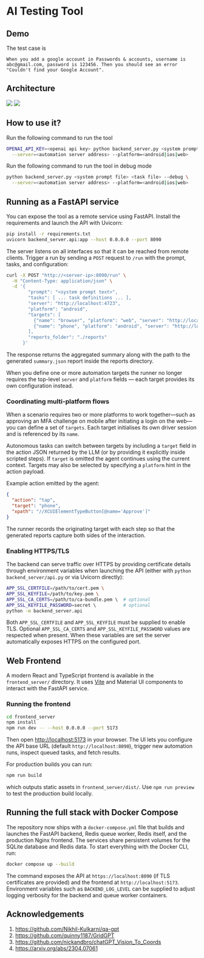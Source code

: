 # AI Testing Tool

## Demo

The test case is

```
When you add a google account in Passwords & accounts, username is abc@gmail.com, password is 123456. Then you should see an error "Couldn't find your Google Account".
```


## Architecture

![](https://images.shangjiaming.top/QA%20POC_2024-05-03_14-13-58.png)
![](https://images.shangjiaming.top/ai-testing-tool-sequence-diagram.png)

## How to use it?

Run the following command to run the tool

```sh
OPENAI_API_KEY=<openai api key> python backend_server.py <system prompt file> <task file> \
  --server=<automation server address> --platform=<android|ios|web>
```

Run the following command to run the tool in debug mode

```sh
python backend_server.py <system prompt file> <task file> --debug \
  --server=<automation server address> --platform=<android|ios|web>
```

## Running as a FastAPI service

You can expose the tool as a remote service using FastAPI. Install the
requirements and launch the API with Uvicorn:

```sh
pip install -r requirements.txt
uvicorn backend_server.api:app --host 0.0.0.0 --port 8090
```

The server listens on all interfaces so that it can be reached from remote
clients. Trigger a run by sending a `POST` request to `/run` with the prompt,
tasks, and configuration:

```sh
curl -X POST "http://<server-ip>:8090/run" \
  -H "Content-Type: application/json" \
  -d '{
        "prompt": "<system prompt text>",
        "tasks": [ ... task definitions ... ],
        "server": "http://localhost:4723",
        "platform": "android",
        "targets": [
          {"name": "browser", "platform": "web", "server": "http://localhost:4444", "default": true},
          {"name": "phone", "platform": "android", "server": "http://localhost:4723"}
        ],
        "reports_folder": "./reports"
      }'
```

The response returns the aggregated summary along with the path to the generated
`summary.json` report inside the reports directory.

When you define one or more automation targets the runner no longer requires the
top-level `server` and `platform` fields — each target provides its own
configuration instead.

### Coordinating multi-platform flows

When a scenario requires two or more platforms to work together—such as approving
an MFA challenge on mobile after initiating a login on the web—you can define a
set of `targets`. Each target initialises its own driver session and is
referenced by its `name`.

Autonomous tasks can switch between targets by including a `target` field in the
action JSON returned by the LLM (or by providing it explicitly inside scripted
steps). If `target` is omitted the agent continues using the current context.
Targets may also be selected by specifying a `platform` hint in the action
payload.

Example action emitted by the agent:

```json
{
  "action": "tap",
  "target": "phone",
  "xpath": "//XCUIElementTypeButton[@name='Approve']"
}
```

The runner records the originating target with each step so that the generated
reports capture both sides of the interaction.

### Enabling HTTPS/TLS

The backend can serve traffic over HTTPS by providing certificate details through
environment variables when launching the API (either with `python
backend_server/api.py` or via Uvicorn directly):

```sh
APP_SSL_CERTFILE=/path/to/cert.pem \
APP_SSL_KEYFILE=/path/to/key.pem \
APP_SSL_CA_CERTS=/path/to/ca-bundle.pem \  # optional
APP_SSL_KEYFILE_PASSWORD=secret \          # optional
python -m backend_server.api
```

Both `APP_SSL_CERTFILE` and `APP_SSL_KEYFILE` must be supplied to enable TLS.
Optional `APP_SSL_CA_CERTS` and `APP_SSL_KEYFILE_PASSWORD` values are respected
when present. When these variables are set the server automatically exposes HTTPS
on the configured port.

## Web Frontend

A modern React and TypeScript frontend is available in the `frontend_server/` directory.
It uses [Vite](https://vitejs.dev/) and Material UI components to interact with the
FastAPI service.

### Running the frontend

```sh
cd frontend_server
npm install
npm run dev -- --host 0.0.0.0 --port 5173
```

Then open [http://localhost:5173](http://localhost:5173) in your browser. The UI
lets you configure the API base URL (default `http://localhost:8090`), trigger
new automation runs, inspect queued tasks, and fetch results.

For production builds you can run:

```sh
npm run build
```

which outputs static assets in `frontend_server/dist/`. Use `npm run preview` to test the
production build locally.

## Running the full stack with Docker Compose

The repository now ships with a `docker-compose.yml` file that builds and launches
the FastAPI backend, Redis queue worker, Redis itself, and the production Nginx
frontend. The services share persistent volumes for the SQLite database and Redis
data. To start everything with the Docker CLI, run:

```sh
docker compose up --build
```

The command exposes the API at `https://localhost:8090` (if TLS certificates are
provided) and the frontend at `http://localhost:5173`. Environment variables such
as `BACKEND_LOG_LEVEL` can be supplied to adjust logging verbosity for the backend
and queue worker containers.


## Acknowledgements

1. https://github.com/Nikhil-Kulkarni/qa-gpt
2. https://github.com/quinny1187/GridGPT
3. https://github.com/nickandbro/chatGPT_Vision_To_Coords
4. https://arxiv.org/abs/2304.07061
